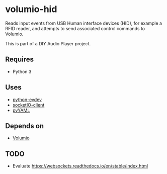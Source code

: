 # volumio-hid

Reads input events from USB Human interface devices (HID), for example a RFID reader, and attempts to send associated control commands to Volumio.

This is part of a DIY Audio Player project.

## Requires

 * Python 3

## Uses

 * [python-evdev](https://github.com/gvalkov/python-evdev)
 * [socketIO-client](https://github.com/invisibleroads/socketIO-client)
 * [pyYAML](http://pyyaml.org/)

## Depends on

 * [Volumio](https://volumio.org/)

## TODO

 * Evaluate https://websockets.readthedocs.io/en/stable/index.html
